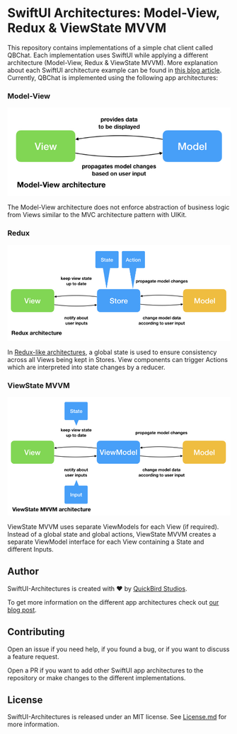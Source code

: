 # SwiftUI Architectures: Model-View, Redux & ViewState MVVM

This repository contains implementations of a simple chat client called QBChat. Each implementation uses SwiftUI while applying a different architecture (Model-View, Redux & ViewState MVVM). 
More explanation about each SwiftUI architecture example can be found in [this blog article](https://quickbirdstudios.com/blog/swiftui-architecture-redux-mvvm/). 
Currently, QBChat is implemented using the following app architectures:

### Model-View

![](README/ModelView.jpeg)

The Model-View architecture does not enforce abstraction of business logic from Views similar to the MVC architecture pattern with UIKit.

### Redux

![](README/Redux.jpeg)

In [Redux-like architectures](https://redux.js.org), a global state is used to ensure consistency across all Views being kept in Stores. View components can trigger Actions which are interpreted into state changes by a reducer.

### ViewState MVVM

![](README/MVVM.jpeg)

ViewState MVVM uses separate ViewModels for each View (if required). Instead of a global state and global actions, ViewState MVVM creates a separate ViewModel interface for each View containing a State and different Inputs.

## Author

SwiftUI-Architectures is created with ❤️ by [QuickBird Studios](https://quickbirdstudios.com).

To get more information on the different app architectures check out [our blog post](https://quickbirdstudios.com/blog/swiftui-architecture-redux-mvvm/).

## Contributing

Open an issue if you need help, if you found a bug, or if you want to discuss a feature request.

Open a PR if you want to add other SwiftUI app architectures to the repository or make changes to the different implementations.

## License

SwiftUI-Architectures is released under an MIT license. See [License.md](https://github.com/quickbirdstudios/SwiftUI-Architectures/blob/master/LICENSE) for more information.
